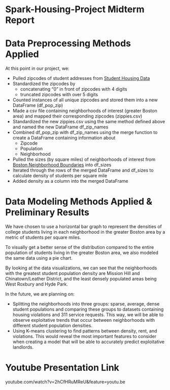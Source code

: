 # Spark-Housing-Project Midterm Report

# Data Preprocessing Methods Applied 
At this point in our project, we:
* Pulled zipcodes of student addresses from [Student Housing Data](https://docs.google.com/spreadsheets/d/11X4VvywkSodvvTk5kkQH7gtNPGovCgBq/edit?gid=1139465182#gid=1139465182)
* Standardized the zipcodes by 
  * concatenating “0” in front of zipcodes with 4 digits 
  * truncated zipcodes with over 5 digits
* Counted instances of all unique zipcodes and stored them into a new DataFrame (df_pop_zip)
* Made a csv file containing neighborhoods of interest (greater Boston area) and mapped their corresponding zipcodes (zippies.csv)
* Standardized the new zippies.csv using the same method defined above and named the new DataFrame df_zip_names
* Combined df_pop_zip with df_zip_names using the merge function to create a DataFrame containing information about 
  * Zipcode
  * Population
  * Neighborhood
* Pulled the sizes (by square miles) of neighborhoods of interest from [Boston Neighborhood Boundaries](https://gis.data.mass.gov/datasets/boston::boston-neighborhood-boundaries/about) into df_sizes
* Iterated through the rows of the merged DataFrame and df_sizes to calculate density of students per square mile
* Added density as a column into the merged DataFrame

# Data Modeling Methods Applied & Preliminary Results 
We have chosen to use a horizontal bar graph to represent the densities of college students living in each neighborhood in the greater Boston area by a metric of students per square miles. 

To visually get a better sense of the distribution compared to the entire population of students living in the greater Boston area, we also modeled the same data using a pie chart.

By looking at the data visualizations, we can see that the neighborhoods with the greatest student population density are Mission Hill and Chinatown/Leather District, and the least densely populated areas being West Roxbury and Hyde Park.

In the future, we are planning on:
* Splitting the neighborhoods into three groups: sparse, average, dense student populations and comparing these groups to datasets containing housing violations and 311 service requests. This way, we will be able to observe exploitative trends that occur between neighborhoods with different student population densities.
* Using K-means clustering to find patterns between density, rent, and violations. This would reveal the most important features to consider when creating a model that will be able to accurately predict exploitative landlords.

# Youtube Presentation Link
youtube.com/watch?v=2hCfHRuMReU&feature=youtu.be
